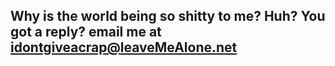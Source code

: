 
## Why is the world being so shitty to me? Huh? You got a reply? email me at idontgiveacrap@leaveMeAlone.net
